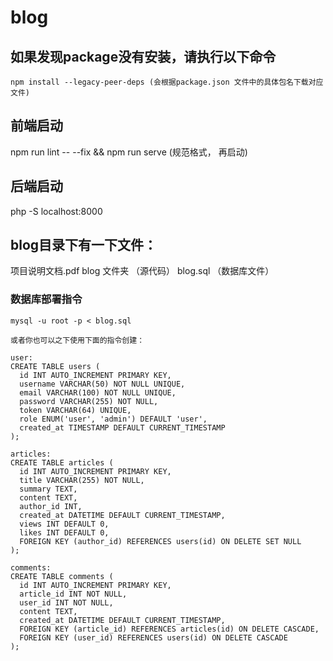 # blog

## 如果发现package没有安装，请执行以下命令
```
npm install --legacy-peer-deps (会根据package.json 文件中的具体包名下载对应文件)
```

## 前端启动
npm run lint -- --fix && npm run serve (规范格式， 再启动)

## 后端启动
php -S localhost:8000

## blog目录下有一下文件：
项目说明文档.pdf
blog 文件夹 （源代码）
blog.sql （数据库文件）

### 数据库部署指令
```
mysql -u root -p < blog.sql

或者你也可以之下使用下面的指令创建：

user:
CREATE TABLE users (
  id INT AUTO_INCREMENT PRIMARY KEY,
  username VARCHAR(50) NOT NULL UNIQUE,
  email VARCHAR(100) NOT NULL UNIQUE,
  password VARCHAR(255) NOT NULL,
  token VARCHAR(64) UNIQUE,
  role ENUM('user', 'admin') DEFAULT 'user',
  created_at TIMESTAMP DEFAULT CURRENT_TIMESTAMP
);

articles:
CREATE TABLE articles (
  id INT AUTO_INCREMENT PRIMARY KEY,
  title VARCHAR(255) NOT NULL,
  summary TEXT,
  content TEXT,
  author_id INT,
  created_at DATETIME DEFAULT CURRENT_TIMESTAMP,
  views INT DEFAULT 0,
  likes INT DEFAULT 0,
  FOREIGN KEY (author_id) REFERENCES users(id) ON DELETE SET NULL
);

comments:
CREATE TABLE comments (
  id INT AUTO_INCREMENT PRIMARY KEY,
  article_id INT NOT NULL,
  user_id INT NOT NULL,
  content TEXT,
  created_at DATETIME DEFAULT CURRENT_TIMESTAMP,
  FOREIGN KEY (article_id) REFERENCES articles(id) ON DELETE CASCADE,
  FOREIGN KEY (user_id) REFERENCES users(id) ON DELETE CASCADE
);

```
